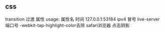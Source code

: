 ## css
transition 过渡 属性 usage: 属性名 时间
127.0.0.1:53184
ipv4 冒号 live-server 端口号
-webkit-tap-highlight-color去除 safari浏览器 点击阴影
